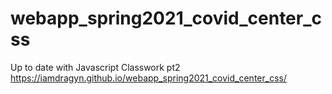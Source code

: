 # webapp_spring2021_covid_center_css
Up to date with Javascript Classwork pt2
https://iamdragyn.github.io/webapp_spring2021_covid_center_css/
